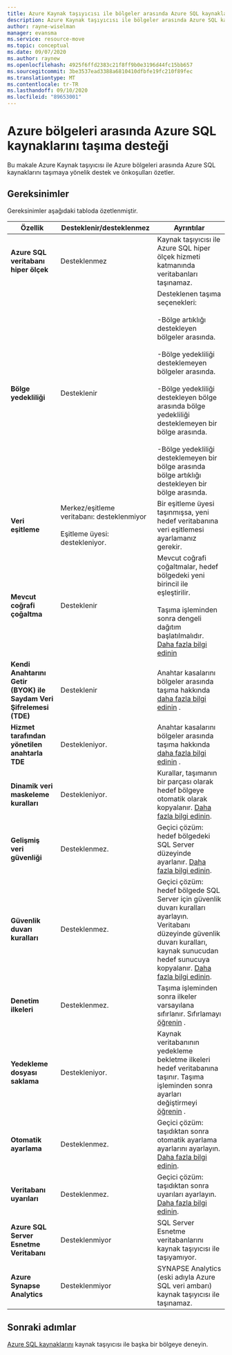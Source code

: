 ```yaml
---
title: Azure Kaynak taşıyıcısı ile bölgeler arasında Azure SQL kaynaklarını taşıma desteği.
description: Azure Kaynak taşıyıcısı ile bölgeler arasında Azure SQL kaynaklarını taşıma desteğini gözden geçirin.
author: rayne-wiselman
manager: evansma
ms.service: resource-move
ms.topic: conceptual
ms.date: 09/07/2020
ms.author: raynew
ms.openlocfilehash: 4925f6ffd2383c21f8ff9b0e3196d44fc15bb657
ms.sourcegitcommit: 3be3537ead3388a6810410dfbfe19fc210f89fec
ms.translationtype: MT
ms.contentlocale: tr-TR
ms.lasthandoff: 09/10/2020
ms.locfileid: "89653001"
---
```

# <a name="support-for-moving-azure-sql-resources-between-azure-regions"></a>Azure bölgeleri arasında Azure SQL kaynaklarını taşıma desteği

Bu makale Azure Kaynak taşıyıcısı ile Azure bölgeleri arasında Azure SQL kaynaklarını taşımaya yönelik destek ve önkoşulları özetler.

## <a name="requirements"></a>Gereksinimler

Gereksinimler aşağıdaki tabloda özetlenmiştir.

**Özellik** | **Desteklenir/desteklenmez** | **Ayrıntılar**
--- | --- | ---
**Azure SQL veritabanı hiper ölçek** | Desteklenmez | Kaynak taşıyıcısı ile Azure SQL hiper ölçek hizmeti katmanında veritabanları taşınamaz.
**Bölge yedekliliği** | Desteklenir |  Desteklenen taşıma seçenekleri:<br/><br/> -Bölge artıklığı destekleyen bölgeler arasında.<br/><br/> -Bölge yedekliliği desteklemeyen bölgeler arasında.<br/><br/> -Bölge yedekliliği destekleyen bölge arasında bölge yedekliliği desteklemeyen bir bölge arasında.<br/><br/> -Bölge yedekliliği desteklemeyen bir bölge arasında bölge artıklığı destekleyen bir bölge arasında. 
**Veri eşitleme** | Merkez/eşitleme veritabanı: desteklenmiyor<br/><br/> Eşitleme üyesi: destekleniyor. | Bir eşitleme üyesi taşınmışsa, yeni hedef veritabanına veri eşitlemesi ayarlamanız gerekir.
**Mevcut coğrafi çoğaltma** | Desteklenir | Mevcut coğrafi çoğaltmalar, hedef bölgedeki yeni birincil ile eşleştirilir.<br/><br/> Taşıma işleminden sonra dengeli dağıtım başlatılmalıdır. [Daha fazla bilgi edinin](/azure/sql-database/sql-database-active-geo-replication-portal)
**Kendi Anahtarını Getir (BYOK) ile Saydam Veri Şifrelemesi (TDE)** | Desteklenir | Anahtar kasalarını bölgeler arasında taşıma hakkında [daha fazla bilgi edinin](../key-vault/general/move-region.md) .
**Hizmet tarafından yönetilen anahtarla TDE** | Destekleniyor. |  Anahtar kasalarını bölgeler arasında taşıma hakkında [daha fazla bilgi edinin](../key-vault/general/move-region.md) .
**Dinamik veri maskeleme kuralları** | Destekleniyor. | Kurallar, taşımanın bir parçası olarak hedef bölgeye otomatik olarak kopyalanır. [Daha fazla bilgi edinin](https://docs.microsoft.com/azure/sql-database/sql-database-dynamic-data-masking-get-started-portal).
**Gelişmiş veri güvenliği** | Desteklenmez. | Geçici çözüm: hedef bölgedeki SQL Server düzeyinde ayarlanır. [Daha fazla bilgi edinin](https://docs.microsoft.com/azure/sql-database/sql-database-advanced-data-security).
**Güvenlik duvarı kuralları** | Desteklenmez. | Geçici çözüm: hedef bölgede SQL Server için güvenlik duvarı kuralları ayarlayın. Veritabanı düzeyinde güvenlik duvarı kuralları, kaynak sunucudan hedef sunucuya kopyalanır. [Daha fazla bilgi edinin](https://docs.microsoft.com/azure/sql-database/sql-database-server-level-firewall-rule).
**Denetim ilkeleri** | Desteklenmez. | Taşıma işleminden sonra ilkeler varsayılana sıfırlanır. Sıfırlamayı [öğrenin](https://docs.microsoft.com/azure/sql-database/sql-database-auditing) .
**Yedekleme dosyası saklama** | Destekleniyor. | Kaynak veritabanının yedekleme bekletme ilkeleri hedef veritabanına taşınır. Taşıma işleminden sonra ayarları değiştirmeyi [öğrenin](/azure/sql-database/sql-database-long-term-backup-retention-configure) .
**Otomatik ayarlama** | Desteklenmez. | Geçici çözüm: taşıdıktan sonra otomatik ayarlama ayarlarını ayarlayın. [Daha fazla bilgi edinin](https://docs.microsoft.com/azure/sql-database/sql-database-automatic-tuning-enable).
**Veritabanı uyarıları** | Desteklenmez. | Geçici çözüm: taşıdıktan sonra uyarıları ayarlayın. [Daha fazla bilgi edinin](https://docs.microsoft.com/azure/sql-database/sql-database-insights-alerts-portal).
**Azure SQL Server Esnetme Veritabanı** | Desteklenmiyor | SQL Server Esnetme veritabanlarını kaynak taşıyıcısı ile taşıyamıyor.
**Azure Synapse Analytics** | Desteklenmiyor | SYNAPSE Analytics (eski adıyla Azure SQL veri ambarı) kaynak taşıyıcısı ile taşınamaz.
## <a name="next-steps"></a>Sonraki adımlar

[Azure SQL kaynaklarını](tutorial-move-region-sql.md) kaynak taşıyıcısı ile başka bir bölgeye deneyin.